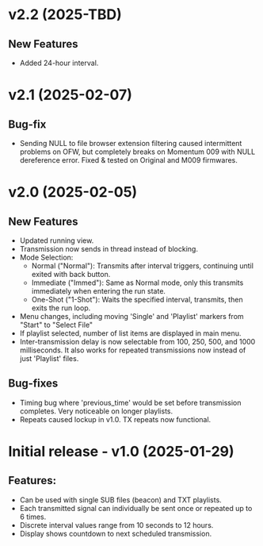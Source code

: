 # v2.2 (2025-TBD)

## New Features
- Added 24-hour interval.

# v2.1 (2025-02-07)

## Bug-fix
- Sending NULL to file browser extension filtering caused intermittent problems on OFW, but completely breaks on Momentum 009 with NULL dereference error. Fixed & tested on Original and M009 firmwares.

# v2.0 (2025-02-05)

## New Features
- Updated running view.
- Transmission now sends in thread instead of blocking.
- Mode Selection:
  - Normal ("Normal"): Transmits after interval triggers, continuing until exited with back button.
  - Immediate ("Immed"): Same as Normal mode, only this transmits immediately when entering the run state.
  - One-Shot ("1-Shot"): Waits the specified interval, transmits, then exits the run loop.
- Menu changes, including moving 'Single' and 'Playlist' markers from "Start" to "Select File"
- If playlist selected, number of list items are displayed in main menu.
- Inter-transmission delay is now selectable from 100, 250, 500, and 1000 milliseconds. It also works for repeated transmissions now instead of just 'Playlist' files.
## Bug-fixes
- Timing bug where 'previous_time' would be set before transmission completes. Very noticeable on longer playlists.
- Repeats caused lockup in v1.0. TX repeats now functional.

# Initial release - v1.0 (2025-01-29)

## Features:
- Can be used with single SUB files (beacon) and TXT playlists.
- Each transmitted signal can individually be sent once or repeated up to 6 times.
- Discrete interval values range from 10 seconds to 12 hours.
- Display shows countdown to next scheduled transmission.